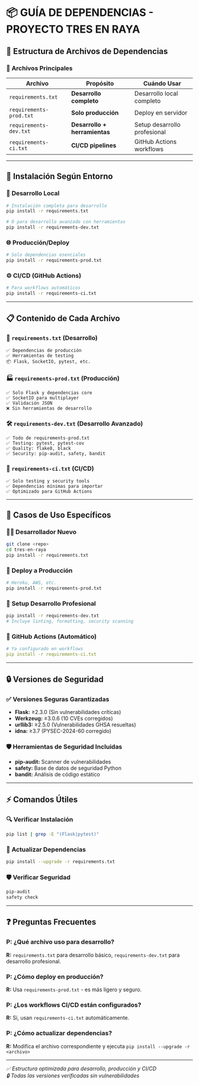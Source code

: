 # 📦 GUÍA DE DEPENDENCIAS - PROYECTO TRES EN RAYA

## 📁 **Estructura de Archivos de Dependencias**

### 🎯 **Archivos Principales**

| Archivo | Propósito | Cuándo Usar |
|---------|-----------|-------------|
| `requirements.txt` | **Desarrollo completo** | Desarrollo local completo |
| `requirements-prod.txt` | **Solo producción** | Deploy en servidor |
| `requirements-dev.txt` | **Desarrollo + herramientas** | Setup desarrollo profesional |
| `requirements-ci.txt` | **CI/CD pipelines** | GitHub Actions workflows |

---

## 🚀 **Instalación Según Entorno**

### 🔧 **Desarrollo Local**
```bash
# Instalación completa para desarrollo
pip install -r requirements.txt

# O para desarrollo avanzado con herramientas
pip install -r requirements-dev.txt
```

### 🌐 **Producción/Deploy**
```bash
# Solo dependencias esenciales
pip install -r requirements-prod.txt
```

### ⚙️ **CI/CD (GitHub Actions)**
```bash
# Para workflows automáticos
pip install -r requirements-ci.txt
```

---

## 📋 **Contenido de Cada Archivo**

### 🎯 `requirements.txt` (Desarrollo)
```
✅ Dependencias de producción
✅ Herramientas de testing
📦 Flask, SocketIO, pytest, etc.
```

### 🏭 `requirements-prod.txt` (Producción)
```
✅ Solo Flask y dependencias core
✅ SocketIO para multiplayer
✅ Validación JSON
❌ Sin herramientas de desarrollo
```

### 🛠️ `requirements-dev.txt` (Desarrollo Avanzado)
```
✅ Todo de requirements-prod.txt
✅ Testing: pytest, pytest-cov
✅ Quality: flake8, black
✅ Security: pip-audit, safety, bandit
```

### 🔄 `requirements-ci.txt` (CI/CD)
```
✅ Solo testing y security tools
✅ Dependencias mínimas para importar
✅ Optimizado para GitHub Actions
```

---

## 🎯 **Casos de Uso Específicos**

### 👨‍💻 **Desarrollador Nuevo**
```bash
git clone <repo>
cd tres-en-raya
pip install -r requirements.txt
```

### 🚀 **Deploy a Producción**
```bash
# Heroku, AWS, etc.
pip install -r requirements-prod.txt
```

### 🔧 **Setup Desarrollo Profesional**
```bash
pip install -r requirements-dev.txt
# Incluye linting, formatting, security scanning
```

### 🤖 **GitHub Actions (Automático)**
```yaml
# Ya configurado en workflows
pip install -r requirements-ci.txt
```

---

## 🔒 **Versiones de Seguridad**

### ✅ **Versiones Seguras Garantizadas**
- **Flask:** ≥2.3.0 (Sin vulnerabilidades críticas)
- **Werkzeug:** ≥3.0.6 (10 CVEs corregidos)
- **urllib3:** ≥2.5.0 (Vulnerabilidades GHSA resueltas)
- **idna:** ≥3.7 (PYSEC-2024-60 corregido)

### 🛡️ **Herramientas de Seguridad Incluidas**
- **pip-audit:** Scanner de vulnerabilidades
- **safety:** Base de datos de seguridad Python
- **bandit:** Análisis de código estático

---

## ⚡ **Comandos Útiles**

### 🔍 **Verificar Instalación**
```bash
pip list | grep -E "(Flask|pytest)"
```

### 🔄 **Actualizar Dependencias**
```bash
pip install --upgrade -r requirements.txt
```

### 🛡️ **Verificar Seguridad**
```bash
pip-audit
safety check
```

---

## ❓ **Preguntas Frecuentes**

### **P: ¿Qué archivo uso para desarrollo?**
**R:** `requirements.txt` para desarrollo básico, `requirements-dev.txt` para desarrollo profesional.

### **P: ¿Cómo deploy en producción?**
**R:** Usa `requirements-prod.txt` - es más ligero y seguro.

### **P: ¿Los workflows CI/CD están configurados?**
**R:** Sí, usan `requirements-ci.txt` automáticamente.

### **P: ¿Cómo actualizar dependencias?**
**R:** Modifica el archivo correspondiente y ejecuta `pip install --upgrade -r <archivo>`

---

*✅ Estructura optimizada para desarrollo, producción y CI/CD*  
*🔒 Todas las versiones verificadas sin vulnerabilidades*